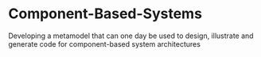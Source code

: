 # Component-Based-Systems
Developing a metamodel that can one day be used to design, illustrate and generate code for component-based system architectures
